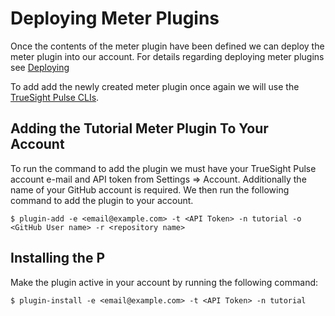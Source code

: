 Deploying Meter Plugins
=======================

Once the contents of the meter plugin have been defined we can deploy the meter plugin into our account. For details
regarding deploying meter plugins see [Deploying](../reference/deploying.md)

To add add the newly created meter plugin once again we will use the
[TrueSight Pulse CLIs](http://boundary.github.io/pulse-api-cli/).

## Adding the Tutorial Meter Plugin To Your Account

To run the command to add the plugin we must have your TrueSight Pulse account e-mail and API token from
Settings => Account. Additionally the name of your GitHub account is required. We then run the following
command to add the plugin to your account.

```
$ plugin-add -e <email@example.com> -t <API Token> -n tutorial -o <GitHub User name> -r <repository name>
```

## Installing the P
Make the plugin active in your account by running the following command:

```
$ plugin-install -e <email@example.com> -t <API Token> -n tutorial
```








